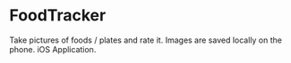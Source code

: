 # FoodTracker
Take pictures of foods / plates and rate it.
Images are saved locally on the phone.
iOS Application.
